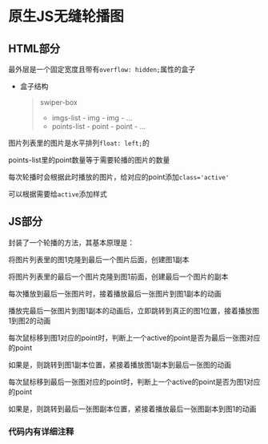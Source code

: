 # 原生JS无缝轮播图
## HTML部分

最外层是一个固定宽度且带有`overflow: hidden;`属性的盒子

* 盒子结构
    > swiper-box
    > + imgs-list
        - img
        - img
        - ...
    > + points-list
        - point
        - point
        - ...

图片列表里的图片是水平排列`float: left;`的

points-list里的point数量等于需要轮播的图片的数量

每次轮播时会根据此时播放的图片，给对应的point添加`class='active'`

可以根据需要给`active`添加样式


## JS部分

封装了一个轮播的方法，其基本原理是：

将图片列表里的图1克隆到最后一个图片后面，创建图1副本

将图片列表里的最后一个图片克隆到图1前面，创建最后一个图片的副本

每次播放到最后一张图片时，接着播放最后一张图片到图1副本的动画

播放完最后一张图片到图1副本的动画后，立即跳转到真正的图1位置，接着播放图1到图2的动画

每次鼠标移到图1对应的point时，判断上一个active的point是否为最后一张图对应的point

如果是，则跳转到图1副本位置，紧接着播放图1副本到最后一张图的动画

每次鼠标移到最后一张图对应的point时，判断上一个active的point是否为图1对应的point

如果是，则跳转到最后一张图副本位置，紧接着播放最后一张图副本到图1的动画

### 代码内有详细注释  

